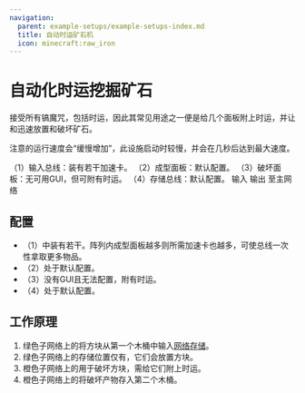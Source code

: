 ```yaml
---
navigation:
  parent: example-setups/example-setups-index.md
  title: 自动时运矿石机
  icon: minecraft:raw_iron
---
```


# 自动化时运挖掘矿石

<ItemLink id="annihilation_plane" />接受所有镐魔咒，包括时运，因此其常见用途之一便是给几个面板附上时运，并让<ItemLink id="formation_plane" />和<ItemLink id="annihilation_plane" />迅速放置和破坏矿石。

注意<ItemLink id="import_bus" />的运行速度会“缓慢增加”，此设施启动时较慢，并会在几秒后达到最大速度。

<GameScene zoom="6" interactive={true}>
  <ImportStructure src="../assets/assemblies/ore_fortuner.snbt" />

  <BoxAnnotation color="#dddddd" min="2.7 0 2" max="3 1 3">
        （1）输入总线：装有若干加速卡。
        <ItemImage id="speed_card" scale="2" />
  </BoxAnnotation>

  <BoxAnnotation color="#dddddd" min="0 0 2" max="2 1 2.3">
        （2）成型面板：默认配置。
  </BoxAnnotation>

  <BoxAnnotation color="#dddddd" min="0 0 0.7" max="2 1 1">
        （3）破坏面板：无可用GUI，但可附有时运。
  </BoxAnnotation>

  <BoxAnnotation color="#dddddd" min="2.7 0 0" max="3 1 1">
        （4）存储总线：默认配置。
  </BoxAnnotation>

<DiamondAnnotation pos="3.5 0.5 2.5" color="#00ff00">
        输入
    </DiamondAnnotation>

<DiamondAnnotation pos="3.5 0.5 0.5" color="#00ff00">
        输出
    </DiamondAnnotation>

<DiamondAnnotation pos="4 0.5 1.5" color="#00ff00">
        至主网络
    </DiamondAnnotation>

  <IsometricCamera yaw="195" pitch="30" />
</GameScene>

## 配置

*   <ItemLink id="import_bus" />（1）中装有若干<ItemLink id="speed_card" />。阵列内成型面板越多则所需加速卡也越多，可使总线一次性拿取更多物品。
*   <ItemLink id="formation_plane" />（2）处于默认配置。
*   <ItemLink id="annihilation_plane" />（3）没有GUI且无法配置，附有时运。
*   <ItemLink id="storage_bus" />（4）处于默认配置。

## 工作原理

1.  绿色子网络上的<ItemLink id="import_bus" />将方块从第一个木桶中输入[网络存储](../ae2-mechanics/import-export-storage.md)。
2.  绿色子网络上的存储位置仅有<ItemLink id="formation_plane" />，它们会放置方块。
3.  橙色子网络上的<ItemLink id="annihilation_plane" />用于破坏方块，需给它们附上时运。
4.  橙色子网络上的<ItemLink id="storage_bus" />将破坏产物存入第二个木桶。

